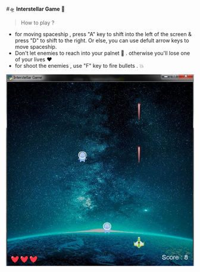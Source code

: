 
#:flying_saucer:  **Interstellar Game**  :rocket:

> How to play ?

+ for moving spaceship , press "A" key to shift into the left of the screen & press "D" to shift to the right. Or else, you can use defult arrow keys to move spaceship.
+ Don't let enemies to reach into your palnet :space_invader: . otherwise you'll lose one of your lives :heart:
+ for shoot the enemies , use "F" key to fire bullets . :boom:

![This is an image](https://github.com/kiana-jahanshid/pylearn/blob/master/Assignment_14/GameScreenShot.JPG)



